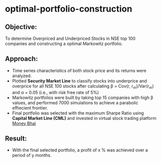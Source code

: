 # optimal-portfolio-construction

## Objective:

To determine Overpriced and Underpriced Stocks in NSE top 100 companies and constructing a optimal Markowitz portfolio.

## Approach:

- Time series characteristics of both stock price and its returns were analyzed. 
- Plotted **Security Market Line** to classify stocks into underprice and overprice for all NSE 100 stocks after calculating &beta; = Cov(r, r<sub>m</sub>)/Var(r<sub>m</sub>) and &alpha; = 0.05 (i.e., with risk free rate of 5%)
- Markowitz portfolios were built by taking top 15 companies with high &beta; values, and performed 7000 simulations to achieve a parabolic effiecient frontier.
- Final portfolio was selected with the maximum Sharpe Ratio using **Capital Market Line (CML)** and invested in virtual stock trading platform [Money Bhai](https://moneybhai.moneycontrol.com/)

## Result:

-  With the final selected portfolio, a profit of x % was achieved over a period of y months.

